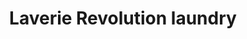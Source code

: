 ---
title: "Laverie Revolution laundry"
url: /bully-les-mines/laverie-revolution-laundry/
shop: Wäscherei
---